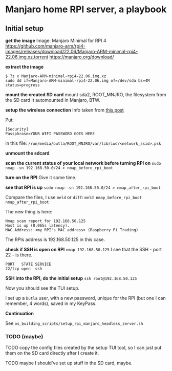 Manjaro home RPI server, a playbook
===================================

## Initial setup

**get the image**
Image: Manjaro Minimal for RPI 4
https://github.com/manjaro-arm/rpi4-images/releases/download/22.06/Manjaro-ARM-minimal-rpi4-22.06.img.xz.torrent
https://manjaro.org/download/

**extract the image**
```
$ 7z x Manjaro-ARM-minimal-rpi4-22.06.img.xz
sudo dd if=Manjaro-ARM-minimal-rpi4-22.06.img of=/dev/sda bs=4M status=progress
```

**mount the created SD card**
mount sda2, ROOT_MNJRO, the filesystem from the SD card
It automounted in Manjaro, BTW.

**setup the wireless connection**
Info taken from [this post](https://forum.manjaro.org/t/guide-install-manjaro-arm-minimal-headless-on-rpi4-with-wifi/96515)

Put:
```
[Security]
Passphrase=YOUR WIFI PASSWORD GOES HERE
```

in this file: `/run/media/butla/ROOT_MNJRO/var/lib/iwd/<network_ssid>.psk`

**unmount the sdcard**

**scan the current status of your local network before turning RPI on**
`sudo nmap -sn 192.168.50.0/24 > nmap_before_rpi_boot`

**turn on the RPI**
Give it some time.

**see that RPI is up**
`sudo nmap -sn 192.168.50.0/24 > nmap_after_rpi_boot`

Compare the files, I use `meld` or `diff`: `meld nmap_before_rpi_boot nmap_after_rpi_boot`

The new thing is here:
```
Nmap scan report for 192.168.50.125
Host is up (0.065s latency).
MAC Address: <my RPI's MAC address> (Raspberry Pi Trading)
```

The RPIs address is 192.168.50.125 in this case.

**check if SSH is open on RPI**
`nmap 192.168.50.125`
I see that the SSH - port 22 - is there.

```
PORT   STATE SERVICE
22/tcp open  ssh
```

**SSH into the RPI, do the initial setup**
`ssh root@192.168.50.125`

Now you should see the TUI setup.

I set up a `butla` user, with a new password,
unique for the RPI (but one I can remember, 4 words), saved in my KeyPass.

**Continuation**

See `os_building_scripts/setup_rpi_manjaro_headless_server.sh`

### TODO (maybe)
TODO copy the config files created by the setup TUI tool,
so I can just put them on the SD card directly after I create it.

TODO maybe I should've set up stuff in the SD card, maybe.

